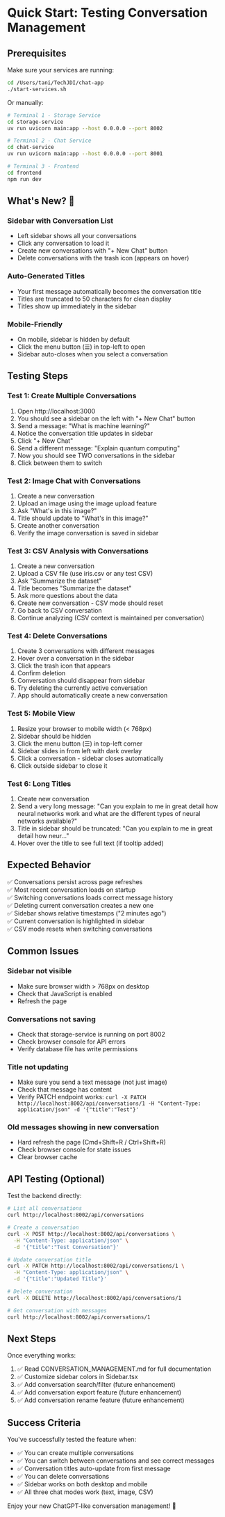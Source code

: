 # Quick Start: Testing Conversation Management

## Prerequisites
Make sure your services are running:

```bash
cd /Users/tani/TechJDI/chat-app
./start-services.sh
```

Or manually:
```bash
# Terminal 1 - Storage Service
cd storage-service
uv run uvicorn main:app --host 0.0.0.0 --port 8002

# Terminal 2 - Chat Service  
cd chat-service
uv run uvicorn main:app --host 0.0.0.0 --port 8001

# Terminal 3 - Frontend
cd frontend
npm run dev
```

## What's New? 🎉

### Sidebar with Conversation List
- Left sidebar shows all your conversations
- Click any conversation to load it
- Create new conversations with "+ New Chat" button
- Delete conversations with the trash icon (appears on hover)

### Auto-Generated Titles
- Your first message automatically becomes the conversation title
- Titles are truncated to 50 characters for clean display
- Titles show up immediately in the sidebar

### Mobile-Friendly
- On mobile, sidebar is hidden by default
- Click the menu button (☰) in top-left to open
- Sidebar auto-closes when you select a conversation

## Testing Steps

### Test 1: Create Multiple Conversations
1. Open http://localhost:3000
2. You should see a sidebar on the left with "+ New Chat" button
3. Send a message: "What is machine learning?"
4. Notice the conversation title updates in sidebar
5. Click "+ New Chat"
6. Send a different message: "Explain quantum computing"
7. Now you should see TWO conversations in the sidebar
8. Click between them to switch

### Test 2: Image Chat with Conversations
1. Create a new conversation
2. Upload an image using the image upload feature
3. Ask "What's in this image?"
4. Title should update to "What's in this image?"
5. Create another conversation
6. Verify the image conversation is saved in sidebar

### Test 3: CSV Analysis with Conversations
1. Create a new conversation
2. Upload a CSV file (use iris.csv or any test CSV)
3. Ask "Summarize the dataset"
4. Title becomes "Summarize the dataset"
5. Ask more questions about the data
6. Create new conversation - CSV mode should reset
7. Go back to CSV conversation
8. Continue analyzing (CSV context is maintained per conversation)

### Test 4: Delete Conversations
1. Create 3 conversations with different messages
2. Hover over a conversation in the sidebar
3. Click the trash icon that appears
4. Confirm deletion
5. Conversation should disappear from sidebar
6. Try deleting the currently active conversation
7. App should automatically create a new conversation

### Test 5: Mobile View
1. Resize your browser to mobile width (< 768px)
2. Sidebar should be hidden
3. Click the menu button (☰) in top-left corner
4. Sidebar slides in from left with dark overlay
5. Click a conversation - sidebar closes automatically
6. Click outside sidebar to close it

### Test 6: Long Titles
1. Create new conversation
2. Send a very long message: "Can you explain to me in great detail how neural networks work and what are the different types of neural networks available?"
3. Title in sidebar should be truncated: "Can you explain to me in great detail how neur..."
4. Hover over the title to see full text (if tooltip added)

## Expected Behavior

✅ Conversations persist across page refreshes  
✅ Most recent conversation loads on startup  
✅ Switching conversations loads correct message history  
✅ Deleting current conversation creates a new one  
✅ Sidebar shows relative timestamps ("2 minutes ago")  
✅ Current conversation is highlighted in sidebar  
✅ CSV mode resets when switching conversations  

## Common Issues

### Sidebar not visible
- Make sure browser width > 768px on desktop
- Check that JavaScript is enabled
- Refresh the page

### Conversations not saving
- Check that storage-service is running on port 8002
- Check browser console for API errors
- Verify database file has write permissions

### Title not updating
- Make sure you send a text message (not just image)
- Check that message has content
- Verify PATCH endpoint works: `curl -X PATCH http://localhost:8002/api/conversations/1 -H "Content-Type: application/json" -d '{"title":"Test"}'`

### Old messages showing in new conversation
- Hard refresh the page (Cmd+Shift+R / Ctrl+Shift+R)
- Check browser console for state issues
- Clear browser cache

## API Testing (Optional)

Test the backend directly:

```bash
# List all conversations
curl http://localhost:8002/api/conversations

# Create a conversation
curl -X POST http://localhost:8002/api/conversations \
  -H "Content-Type: application/json" \
  -d '{"title":"Test Conversation"}'

# Update conversation title
curl -X PATCH http://localhost:8002/api/conversations/1 \
  -H "Content-Type: application/json" \
  -d '{"title":"Updated Title"}'

# Delete conversation
curl -X DELETE http://localhost:8002/api/conversations/1

# Get conversation with messages
curl http://localhost:8002/api/conversations/1
```

## Next Steps

Once everything works:
1. ✅ Read CONVERSATION_MANAGEMENT.md for full documentation
2. ✅ Customize sidebar colors in Sidebar.tsx
3. ✅ Add conversation search/filter (future enhancement)
4. ✅ Add conversation export feature (future enhancement)
5. ✅ Add conversation rename feature (future enhancement)

## Success Criteria

You've successfully tested the feature when:
- ✅ You can create multiple conversations
- ✅ You can switch between conversations and see correct messages
- ✅ Conversation titles auto-update from first message
- ✅ You can delete conversations
- ✅ Sidebar works on both desktop and mobile
- ✅ All three chat modes work (text, image, CSV)

Enjoy your new ChatGPT-like conversation management! 🚀
